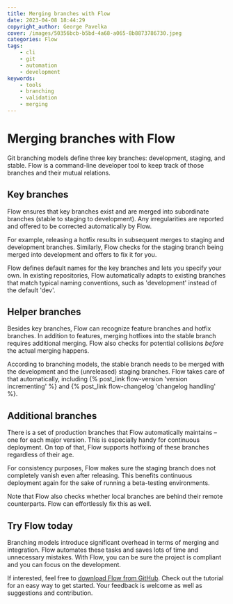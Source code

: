 ```yaml
---
title: Merging branches with Flow
date: 2023-04-08 18:44:29
copyright_author: George Pavelka
cover: /images/50356bcb-b5bd-4a68-a065-8b8873786730.jpeg
categories: Flow
tags:
    - cli
    - git
    - automation
    - development
keywords:
    - tools
    - branching
    - validation
    - merging
---
```


# Merging branches with Flow

Git branching models define three key branches: development, staging, and stable. Flow is a command-line developer tool to keep track of those branches and their mutual relations.

## Key branches

Flow ensures that key branches exist and are merged into subordinate branches (stable to staging to development). Any irregularities are reported and offered to be corrected automatically by Flow.

For example, releasing a hotfix results in subsequent merges to staging and development branches. Similarly, Flow checks for the staging branch being merged into development and offers to fix it for you.

Flow defines default names for the key branches and lets you specify your own. In existing repositories, Flow automatically adapts to existing branches that match typical naming conventions, such as 'development' instead of the default 'dev'.

## Helper branches

Besides key branches, Flow can recognize feature branches and hotfix branches. In addition to features, merging hotfixes into the stable branch requires additional merging. Flow also checks for potential collisions *before* the actual merging happens.

According to branching models, the stable branch needs to be merged with the development and the (unreleased) staging branches. Flow takes care of that automatically, including {% post_link flow-version 'version incrementing' %} and {% post_link flow-changelog 'changelog handling' %}.

## Additional branches

There is a set of production branches that Flow automatically maintains – one for each major version. This is especially handy for continuous deployment. On top of that, Flow supports hotfixing of these branches regardless of their age.

For consistency purposes, Flow makes sure the staging branch does not completely vanish even after releasing. This benefits continuous deployment again for the sake of running a beta-testing environments.

Note that Flow also checks whether local branches are behind their remote counterparts. Flow can effortlessly fix this as well.

## Try Flow today

Branching models introduce significant overhead in terms of merging and integration. Flow automates these tasks and saves lots of time and unnecessary mistakes. With Flow, you can be sure the project is compliant and you can focus on the development.

If interested, feel free to [download Flow from GitHub](https://github.com/internetguru/flow). Check out the tutorial for an easy way to get started. Your feedback is welcome as well as suggestions and contribution.
